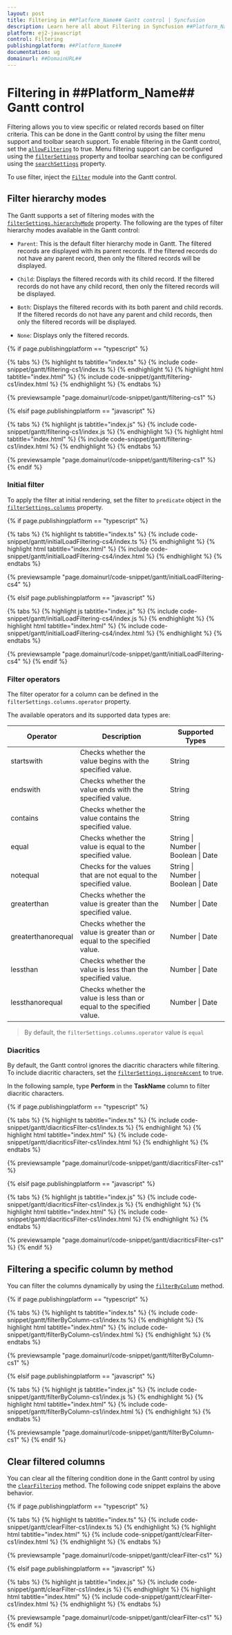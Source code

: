 ```yaml
---
layout: post
title: Filtering in ##Platform_Name## Gantt control | Syncfusion
description: Learn here all about Filtering in Syncfusion ##Platform_Name## Gantt control of Syncfusion Essential JS 2 and more.
platform: ej2-javascript
control: Filtering 
publishingplatform: ##Platform_Name##
documentation: ug
domainurl: ##DomainURL##
---
```


# Filtering in ##Platform_Name## Gantt control

Filtering allows you to view specific or related records based on filter criteria. This can be done in the Gantt control by using the filter menu support and toolbar search support. To enable filtering in the Gantt control, set the [`allowFiltering`](../../api/gantt/#allowfiltering) to true. Menu filtering support can be configured using the [`filterSettings`](../../api/gantt/filterSettings/) property and toolbar searching can be configured using the [`searchSettings`](../../api/gantt/searchSettings/) property.

To use filter, inject the [`Filter`](../../api/gantt/#filtermodule) module into the Gantt control.

## Filter hierarchy modes

The Gantt supports a set of filtering modes with the [`filterSettings.hierarchyMode`](../../api/gantt/filterSettings/#hierarchymode) property. The following are the types of filter hierarchy modes available in the Gantt control:

* `Parent`: This is the default filter hierarchy mode in Gantt. The filtered records are displayed with its parent records. If the filtered records do not have any parent record, then only the filtered records will be displayed.

* `Child`: Displays the filtered records with its child record. If the filtered records do not have any child record, then only the filtered records will be displayed.

* `Both`: Displays the filtered records with its both parent and child records. If the filtered records do not have any parent and child records, then only the filtered records will be displayed.

* `None`: Displays only the filtered records.

{% if page.publishingplatform == "typescript" %}

 {% tabs %}
{% highlight ts tabtitle="index.ts" %}
{% include code-snippet/gantt/filtering-cs1/index.ts %}
{% endhighlight %}
{% highlight html tabtitle="index.html" %}
{% include code-snippet/gantt/filtering-cs1/index.html %}
{% endhighlight %}
{% endtabs %}
        
{% previewsample "page.domainurl/code-snippet/gantt/filtering-cs1" %}

{% elsif page.publishingplatform == "javascript" %}

{% tabs %}
{% highlight js tabtitle="index.js" %}
{% include code-snippet/gantt/filtering-cs1/index.js %}
{% endhighlight %}
{% highlight html tabtitle="index.html" %}
{% include code-snippet/gantt/filtering-cs1/index.html %}
{% endhighlight %}
{% endtabs %}

{% previewsample "page.domainurl/code-snippet/gantt/filtering-cs1" %}
{% endif %}

### Initial filter

To apply the filter at initial rendering, set the filter to `predicate` object in the [`filterSettings.columns`](../../api/gantt/filterSettings/#columns) property.

{% if page.publishingplatform == "typescript" %}

 {% tabs %}
{% highlight ts tabtitle="index.ts" %}
{% include code-snippet/gantt/initialLoadFiltering-cs4/index.ts %}
{% endhighlight %}
{% highlight html tabtitle="index.html" %}
{% include code-snippet/gantt/initialLoadFiltering-cs4/index.html %}
{% endhighlight %}
{% endtabs %}
        
{% previewsample "page.domainurl/code-snippet/gantt/initialLoadFiltering-cs4" %}

{% elsif page.publishingplatform == "javascript" %}

{% tabs %}
{% highlight js tabtitle="index.js" %}
{% include code-snippet/gantt/initialLoadFiltering-cs4/index.js %}
{% endhighlight %}
{% highlight html tabtitle="index.html" %}
{% include code-snippet/gantt/initialLoadFiltering-cs4/index.html %}
{% endhighlight %}
{% endtabs %}

{% previewsample "page.domainurl/code-snippet/gantt/initialLoadFiltering-cs4" %}
{% endif %}

### Filter operators

The filter operator for a column can be defined in the `filterSettings.columns.operator` property.

The available operators and its supported data types are:

Operator |Description |Supported Types
-----|-----|-----
startswith |Checks whether the value begins with the specified value. |String
endswith |Checks whether the value ends with the specified value. |String
contains |Checks whether the value contains the specified value. |String
equal |Checks whether the value is equal to the specified value. |String &#124; Number &#124; Boolean &#124; Date
notequal |Checks for the values that are not equal to the specified value. |String &#124; Number &#124; Boolean &#124; Date
greaterthan |Checks whether the value is greater than the specified value. |Number &#124; Date
greaterthanorequal|Checks whether the value is greater than or equal to the specified value. |Number &#124; Date
lessthan |Checks whether the value is less than the specified value. |Number &#124; Date
lessthanorequal |Checks whether the value is less than or equal to the specified value. |Number &#124; Date

> By default, the `filterSettings.columns.operator` value is `equal`

### Diacritics

By default, the Gantt control ignores the diacritic characters while filtering. To include diacritic characters, set the [`filterSettings.ignoreAccent`](../../api/gantt/filterSettings/#ignoreaccent) to true.

In the following sample, type **Perform** in the **TaskName** column to filter diacritic characters.

{% if page.publishingplatform == "typescript" %}

 {% tabs %}
{% highlight ts tabtitle="index.ts" %}
{% include code-snippet/gantt/diacriticsFilter-cs1/index.ts %}
{% endhighlight %}
{% highlight html tabtitle="index.html" %}
{% include code-snippet/gantt/diacriticsFilter-cs1/index.html %}
{% endhighlight %}
{% endtabs %}
        
{% previewsample "page.domainurl/code-snippet/gantt/diacriticsFilter-cs1" %}

{% elsif page.publishingplatform == "javascript" %}

{% tabs %}
{% highlight js tabtitle="index.js" %}
{% include code-snippet/gantt/diacriticsFilter-cs1/index.js %}
{% endhighlight %}
{% highlight html tabtitle="index.html" %}
{% include code-snippet/gantt/diacriticsFilter-cs1/index.html %}
{% endhighlight %}
{% endtabs %}

{% previewsample "page.domainurl/code-snippet/gantt/diacriticsFilter-cs1" %}
{% endif %}

## Filtering a specific column by method

You can filter the columns dynamically by using the [`filterByColumn`](../../api/gantt/#filterbycolumn) method.

{% if page.publishingplatform == "typescript" %}

 {% tabs %}
{% highlight ts tabtitle="index.ts" %}
{% include code-snippet/gantt/filterByColumn-cs1/index.ts %}
{% endhighlight %}
{% highlight html tabtitle="index.html" %}
{% include code-snippet/gantt/filterByColumn-cs1/index.html %}
{% endhighlight %}
{% endtabs %}
        
{% previewsample "page.domainurl/code-snippet/gantt/filterByColumn-cs1" %}

{% elsif page.publishingplatform == "javascript" %}

{% tabs %}
{% highlight js tabtitle="index.js" %}
{% include code-snippet/gantt/filterByColumn-cs1/index.js %}
{% endhighlight %}
{% highlight html tabtitle="index.html" %}
{% include code-snippet/gantt/filterByColumn-cs1/index.html %}
{% endhighlight %}
{% endtabs %}

{% previewsample "page.domainurl/code-snippet/gantt/filterByColumn-cs1" %}
{% endif %}

## Clear filtered columns

You can clear all the filtering condition done in the Gantt control by using the [`clearFiltering`](../../api/gantt/#clearfiltering) method.
The following code snippet explains the above behavior.

{% if page.publishingplatform == "typescript" %}

 {% tabs %}
{% highlight ts tabtitle="index.ts" %}
{% include code-snippet/gantt/clearFilter-cs1/index.ts %}
{% endhighlight %}
{% highlight html tabtitle="index.html" %}
{% include code-snippet/gantt/clearFilter-cs1/index.html %}
{% endhighlight %}
{% endtabs %}
        
{% previewsample "page.domainurl/code-snippet/gantt/clearFilter-cs1" %}

{% elsif page.publishingplatform == "javascript" %}

{% tabs %}
{% highlight js tabtitle="index.js" %}
{% include code-snippet/gantt/clearFilter-cs1/index.js %}
{% endhighlight %}
{% highlight html tabtitle="index.html" %}
{% include code-snippet/gantt/clearFilter-cs1/index.html %}
{% endhighlight %}
{% endtabs %}

{% previewsample "page.domainurl/code-snippet/gantt/clearFilter-cs1" %}
{% endif %}
